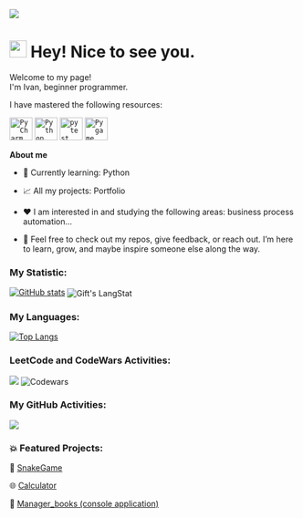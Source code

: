    ![](https://komarev.com/ghpvc/?username=kirp11)

   
   <h1><img src="https://emojis.slackmojis.com/emojis/images/1531849430/4246/blob-sunglasses.gif?1531849430" width="30"/> Hey! Nice to see you.</h1>   
<p>

<p>

Welcome to my page! 
</br> I'm Ivan, beginner programmer.    

<p>

<p>I have mastered the following resources:
<p>

<div >
	<code><img width="40" src="https://raw.githubusercontent.com/marwin1991/profile-technology-icons/refs/heads/main/icons/pycharm.png" alt="PyCharm" title="PyCharm"/></code>
	<code><img width="40" src="https://raw.githubusercontent.com/marwin1991/profile-technology-icons/refs/heads/main/icons/python.png" alt="Python" title="Python"/></code>
	<code><img width="40" src="https://raw.githubusercontent.com/marwin1991/profile-technology-icons/refs/heads/main/icons/pytest.png" alt="pytest" title="pytest"/></code>
	<code><img width="40" src="https://raw.githubusercontent.com/marwin1991/profile-technology-icons/refs/heads/main/icons/pygame.png" alt="Pygame" title="Pygame"/></code>
</div>
<p>
<p>

**About me**

- 💼 Currently learning: Python

- 📈 All my projects: Portfolio

- ❤️ I am interested in and studying the following areas: business process automation...

- 💬 Feel free to check out my repos, give feedback, or reach out. I’m here to learn, grow, and maybe inspire someone else along the way.

<p>

### My Statistic:
<p>

[![GitHub stats](https://github-readme-stats.vercel.app/api?username=kirp11)](https://github.com/kirp11/github-readme-stats) <img align="center" src="https://github-readme-streak-stats.herokuapp.com/?user=kirp11" alt="Gift's LangStat" />



### My Languages:


[![Top Langs](https://github-readme-stats.vercel.app/api/top-langs/?username=kirp11)](https://github.com/kirp11/github-readme-stats)

<p>


### LeetCode and CodeWars Activities:
	
![](https://leetcard.jacoblin.cool/kirp11?ext=heatmap)   ![Codewars](https://github.r2v.ch/codewars?user=kirp11&name=true&top_languages=true&stroke=%23b362ff&theme=purple_dark)





### My GitHub Activities:


![](http://github-profile-summary-cards.vercel.app/api/cards/profile-details?username=kirp11&theme=default)





### 💥 Featured Projects:

🚀 [SnakeGame](https://github.com/kirp11/Snake_game)

🌐 [Calculator](https://github.com/kirp11/calculator-python)

💼 [Manager_books (console application)](https://github.com/kirp11/manager_books)

<!-- THE END -->


